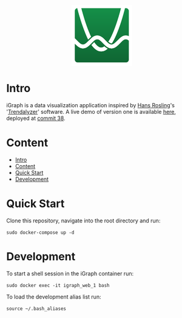 <p align="center">
  <img width="160" height="160" src="https://github.com/jgphilpott/iGraph/blob/master/app/img/icon.jpg">
</p>

# Intro

iGraph is a data visualization application inspired by [Hans Rosling](https://en.wikipedia.org/wiki/Hans_Rosling)'s '[Trendalyzer](https://en.wikipedia.org/wiki/Trendalyzer)' software. A live demo of version one is available [here](http://i-graph.herokuapp.com/), deployed at [commit 38](https://github.com/jgphilpott/iGraph/tree/dcc0bb9afa1dc0c107565d8ff8ca3ad4b5a07be6).

# Content
 - [Intro](https://github.com/jgphilpott/iGraph#intro)
 - [Content](https://github.com/jgphilpott/iGraph#content)
 - [Quick Start](https://github.com/jgphilpott/iGraph#quick-start)
 - [Development](https://github.com/jgphilpott/iGraph#development)

# Quick Start

Clone this repository, navigate into the root directory and run:

```
sudo docker-compose up -d
```

# Development

To start a shell session in the iGraph container run:

```
sudo docker exec -it igraph_web_1 bash
```

To load the development alias list run:

```
source ~/.bash_aliases
```

